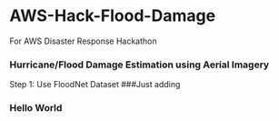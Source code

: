# AWS-Hack-Flood-Damage
For AWS Disaster Response Hackathon

### Hurricane/Flood Damage Estimation using Aerial Imagery
Step 1: Use FloodNet Dataset
###Just adding

### Hello World
